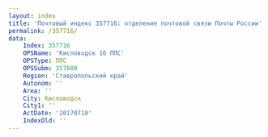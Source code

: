 ```yaml
---
layout: index
title: 'Почтовый индекс 357716: отделение почтовой связи Почты России'
permalink: /357716/
data:
    Index: 357716
    OPSName: 'Кисловодск 16 ППС'
    OPSType: ППС
    OPSSubm: 357600
    Region: 'Ставропольский край'
    Autonom: ''
    Area: ''
    City: Кисловодск
    City1: ''
    ActDate: '20170710'
    IndexOld: ''
---
```

